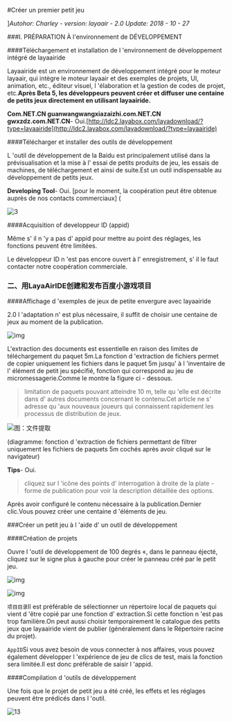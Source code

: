 #Créer un premier petit jeu

]*Autohor: Charley - version: layaair - 2.0 Update: 2018 - 10 - 27*

###I. PRÉPARATION À l'environnement de DÉVELOPPEMENT

####Téléchargement et installation de l 'environnement de développement intégré de layaairide

Layaairide est un environnement de développement intégré pour le moteur layaair, qui intègre le moteur layaair et des exemples de projets, UI, animation, etc., éditeur visuel, l 'élaboration et la gestion de codes de projet, etc.**Après Beta 5, les développeurs peuvent créer et diffuser une centaine de petits jeux directement en utilisant layaairide.**

**Com.NET.CN guanwangwangxiazaizhi.com.NET.CN gwxzdz.com.NET.CN**- Oui.[http://ldc2.layabox.com/layadownload/?type=layaairide](http://ldc2.layabox.com/layadownload/?type=layaairide)



####Télécharger et installer des outils de développement

L 'outil de développement de la Baidu est principalement utilisé dans la prévisualisation et la mise à l' essai de petits produits de jeu, les essais de machines, de téléchargement et ainsi de suite.Est un outil indispensable au développement de petits jeux.

**Developing Tool**- Oui.
[pour le moment, la coopération peut être obtenue auprès de nos contacts commerciaux] (

![3](img/暂无截图.png)  







####Acquisition of developpeur ID (appid)

Même s' il n 'y a pas d' appid pour mettre au point des réglages, les fonctions peuvent être limitées.

Le développeur ID n 'est pas encore ouvert à l' enregistrement, s' il le faut contacter notre coopération commerciale.

###

### 二、用LayaAirIDE创建和发布百度小游戏项目

####Affichage d 'exemples de jeux de petite envergure avec layaairide

2.0 l 'adaptation n' est plus nécessaire, il suffit de choisir une centaine de jeux au moment de la publication.

![img](img/baidu.png)





L'extraction des documents est essentielle en raison des limites de téléchargement du paquet 5m.La fonction d 'extraction de fichiers permet de copier uniquement les fichiers dans le paquet 5m jusqu' à l 'inventaire de l' élément de petit jeu spécifié, fonction qui correspond au jeu de micromessagerie.Comme le montre la figure ci - dessous.

> limitation de paquets pouvant atteindre 10 m, telle qu 'elle est décrite dans d' autres documents concernant le contenu.Cet article ne s' adresse qu 'aux nouveaux joueurs qui connaissent rapidement les processus de distribution de jeux.

![图：文件提取](img/2-4.png) 

(diagramme: fonction d 'extraction de fichiers permettant de filtrer uniquement les fichiers de paquets 5m cochés après avoir cliqué sur le navigateur)

**Tips**- Oui.

> cliquez sur l 'icône des points d' interrogation à droite de la plate - forme de publication pour voir la description détaillée des options.

Après avoir configuré le contenu nécessaire à la publication.Dernier clic.Vous pouvez créer une centaine d 'éléments de jeu.



###Créer un petit jeu à l 'aide d' un outil de développement

####Création de projets

Ouvre l 'outil de développement de 100 degrés «, dans le panneau éjecté, cliquez sur le signe plus à gauche pour créer le panneau créé par le petit jeu.

![img](img/baidu0.png) 

  ![img](img/baidu1.png)

`项目目录`Il est préférable de sélectionner un répertoire local de paquets qui vient d 'être copié par une fonction d' extraction.Si cette fonction n 'est pas trop familière.On peut aussi choisir temporairement le catalogue des petits jeux que layaairide vient de publier (généralement dans le Répertoire racine du projet).

`AppID`Si vous avez besoin de vous connecter à nos affaires, vous pouvez également développer l 'expérience de jeu de clics de test, mais la fonction sera limitée.Il est donc préférable de saisir l 'appid.



####Compilation d 'outils de développement

Une fois que le projet de petit jeu a été créé, les effets et les réglages peuvent être prédicés dans l 'outil.

![13](img/baidu2.png) 







